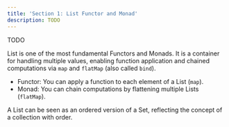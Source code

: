 ```yaml
---
title: 'Section 1: List Functor and Monad'
description: TODO
---
```

TODO 

List is one of the most fundamental Functors and Monads. It is a container for handling multiple values, enabling function application and chained computations via `map` and `flatMap` (also called `bind`).

- Functor: You can apply a function to each element of a List (`map`).
- Monad: You can chain computations by flattening multiple Lists (`flatMap`).

A List can be seen as an ordered version of a Set, reflecting the concept of a collection with order.
